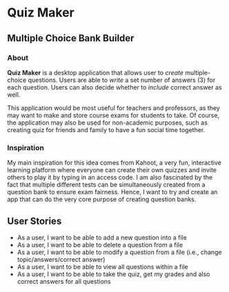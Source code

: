 # Quiz Maker

## Multiple Choice Bank Builder

### About

**Quiz Maker** is a desktop application that allows user to
*create* multiple-choice questions. Users are able to *write*
a set number of answers (3) for each question. Users can also decide whether to *include* correct answer as well.

This application would be most useful for teachers and professors, as they may want to make and store course exams for
students to take. Of course, the application may also be used for non-academic purposes, such as creating quiz for
friends and family to have a fun social time together.

### Inspiration

My main inspiration for this idea comes from Kahoot, a very fun, interactive learning platform where everyone can create
their own quizzes and invite others to play it by typing in an access code. I am also fascinated by the fact that
multiple different tests can be simultaneously created from a question bank to ensure exam fairness. Hence, I want to
try and create an app that can do the very core purpose of creating question banks.

## User Stories

- As a user, I want to be able to add a new question into a file
- As a user, I want to be able to delete a question from a file
- As a user, I want to be able to modify a question from a file (i.e., change topic/answers/correct answer)
- As a user, I want to be able to view all questions within a file
- As a user, I want to be able to take the quiz, get my grades and also correct answers for all questions
